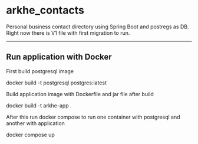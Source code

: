 # arkhe_contacts
Personal business contact directory using Spring Boot and postregs as DB. Right now there is V1 file with first migration to run.

---

## Run application with Docker
First build postgresql image

docker build -t postgresql postgres:latest

Build application image with Dockerfile and jar file after build

docker build -t arkhe-app .

After this run docker compose to run one container with postgresql and another with application

docker compose up
